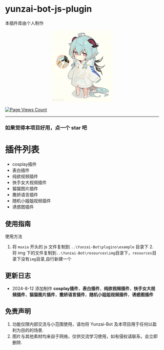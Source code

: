 # yunzai-bot-js-plugin
本插件库由个人制作
<p align="center">
  <a href="https://github.com/DoublexQAQ/">
    <img width="200" src="https://raw.githubusercontent.com/MuXia-0326/YunzaiBotJsPluginMuXia/master/readme/project_logo.png">
  </a>
</p>


</div>


[![Page Views Count](https://badges.toozhao.com/badges/01J532W0PRBBYEANY0Q6VKD6FP/green.svg)](https://badges.toozhao.com/stats/01J532W0PRBBYEANY0Q6VKD6FP "Get your own page views count badge on badges.toozhao.com")

---

### 如果觉得本项目好用，点一个 star 吧



# 插件列表
- cosplay插件
- 表白插件
- 纯欲视频插件
- 快手女大视频插件
- 猫猫图片插件
- 撒娇语言插件
- 随机小姐姐视频插件
- 诱惑图插件

## 使用指南
使用方法
   1. 将 `muxia` 开头的 js 文件复制到 `..\Yunzai-Bot\plugins\example` 目录下
        2. 将 img 下的文件复制到`..\Yunzai-Bot\resources\img`目录下，`resources`目录下没有`img`目录,自行新建一个 
## 更新日志
- 2024-8-12 添加制作
**cosplay插件**，**表白插件**，**纯欲视频插件**，**快手女大视频插件**，**猫猫图片插件**，**撒娇语言插件**，**随机小姐姐视频插件**，**诱惑图插件**


## 免责声明

1. 功能仅限内部交流与小范围使用，请勿将 Yunzai-Bot 及本项目用于任何以盈利为目的的场景.
2. 图片与其他素材均来自于网络，仅供交流学习使用，如有侵权请联系，会立即删除.

